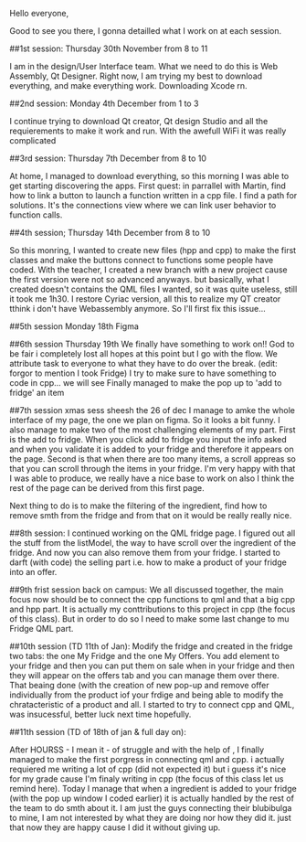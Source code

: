 Hello everyone, 

Good to see you there, I gonna detailled what I work on at each session. 

##1st session: Thursday 30th November from 8 to 11

I am in the design/User Interface team. What we need to do this is Web Assembly, Qt Designer. 
Right now, I am trying my best to download everything, and make everything work. 
Downloading Xcode rn. 

##2nd session: Monday 4th December from 1 to 3

I continue trying to download Qt creator, Qt design Studio and all the requierements to make it work and run. 
With the awefull WiFi it was really complicated

##3rd session: Thursday 7th December from 8 to 10

At home, I managed to download everything, so this morning I was able to get starting discovering the apps. 
First quest: in parrallel with Martin, find how to link a button to launch a function written in a cpp file. 
I find a path for solutions. It's the connections view where we can link user behavior to function calls. 

##4th session; Thursday 14th December from 8 to 10

So this monring, I wanted to create new files (hpp and cpp) to make the first classes and make the buttons connect to functions some people have coded. 
With the teacher, I created a new branch with a new project cause the first version were not so advanced anyways. but basically, what I created doesn't contains the QML files I wanted, so it was quite useless, still it took me 1h30. I restore Cyriac version, all this to realize my QT creator tthink i don't have Webassembly anymore. So I'll first fix this issue...

##5th session Monday 18th
Figma

##6th session Thursday 19th
We finally have something to work on!! God to be fair i completely lost all hopes at this point but I go with the flow. 
We attribute task to everyone to what they have to do over the break. (edit: forgor to mention I took Fridge)
I try to make sure to have something to code in cpp... we will see
Finally managed to make the pop up to 'add to fridge' an item

##7th session xmas sess sheesh the 26 of dec
I manage to amke the whole interface of my page, the one we plan on figma. So it looks a bit funny. 
I also manage to make two of the most challenging elements of my part. 
First is the add to fridge. When you click add to fridge you input the info asked and when you validate it is added to your fridge and therefore it appears on the page. 
Second is that when there are too many items, a scroll appreas so that you can scroll through the items in your fridge. 
I'm very happy with that I was able to produce, we really have a nice base to work on also I think the rest of the page can be derived from this first page. 

Next thing to do is to make the filtering of the ingredient, find how to remove smth from the fridge and from that on it would be really really nice. 

##8th session: 
I continued working on the QML fridge page. I figured out all the stuff from the listModel, the way to have scroll over the ingredient of the fridge. And now you can also remove them from your fridge. I started to darft (with code) the selling part i.e. how to make a product of your fridge into an offer. 

##9th frist session back on campus: 
We all discussed together, the main focus now should be to connect the cpp functions to qml and that a big cpp and hpp part. It is actually my conttributions to this project in cpp (the focus of this class). But in order to do so I need to make some last change to mu Fridge QML part. 

##10th session (TD 11th of Jan):
Modify the fridge and created in the fridge two tabs: the one My Fridge and the one My Offers. You add element to your fridge and then you can put them on sale when in your fridge and then they will appear on the offers tab and you can manage them over there. That beaing done (with the creation of new pop-up and remove offer individually from the product iof your frdige and being able to modify the chratacteristic of a product and all. I started to try to connect cpp and QML, was insucessful, better luck next time hopefully. 

##11th session (TD of 18th of jan & full day on):

After HOURSS - I mean it - of struggle and with the help of <Martin>, I finally managed to make the first porgress in connecting qml and cpp. i actually requiered me writing a lot of cpp (did not expected it) but i guess it's nice for my grade cause I'm finaly writing in cpp (the focus of this class let us remind here). Today I manage that when a ingredient is added to your fridge (with the pop up window I coded earlier) it is actually handled by the rest of the team to do smth about it. I am just the guys connecting their blubibulga to mine, I am not interested by what they are doing nor how they did it. just that now they are happy cause I did it without giving up. 
